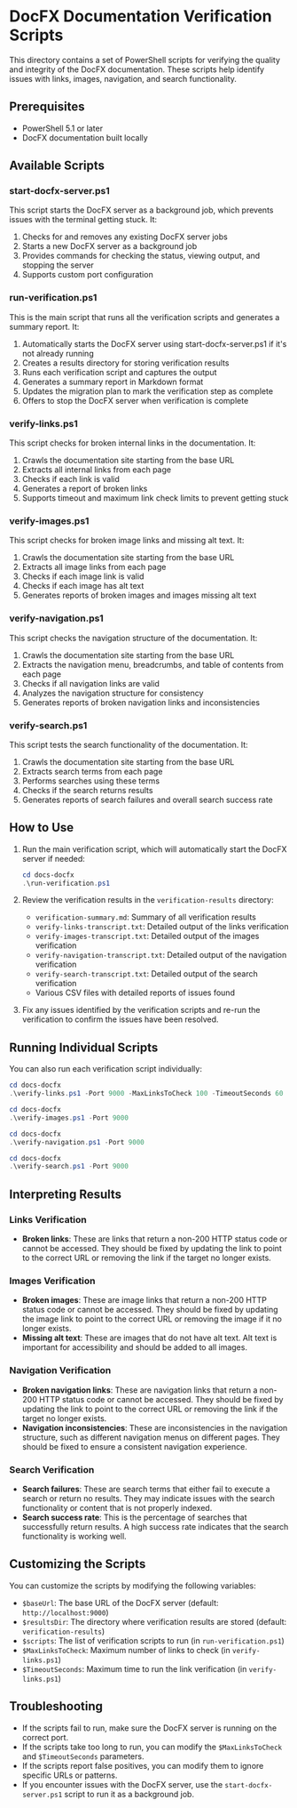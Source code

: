 # DocFX Documentation Verification Scripts

This directory contains a set of PowerShell scripts for verifying the quality and integrity of the DocFX documentation. These scripts help identify issues with links, images, navigation, and search functionality.

## Prerequisites

- PowerShell 5.1 or later
- DocFX documentation built locally

## Available Scripts

### start-docfx-server.ps1

This script starts the DocFX server as a background job, which prevents issues with the terminal getting stuck. It:

1. Checks for and removes any existing DocFX server jobs
2. Starts a new DocFX server as a background job
3. Provides commands for checking the status, viewing output, and stopping the server
4. Supports custom port configuration

### run-verification.ps1

This is the main script that runs all the verification scripts and generates a summary report. It:

1. Automatically starts the DocFX server using start-docfx-server.ps1 if it's not already running
2. Creates a results directory for storing verification results
3. Runs each verification script and captures the output
4. Generates a summary report in Markdown format
5. Updates the migration plan to mark the verification step as complete
6. Offers to stop the DocFX server when verification is complete

### verify-links.ps1

This script checks for broken internal links in the documentation. It:

1. Crawls the documentation site starting from the base URL
2. Extracts all internal links from each page
3. Checks if each link is valid
4. Generates a report of broken links
5. Supports timeout and maximum link check limits to prevent getting stuck

### verify-images.ps1

This script checks for broken image links and missing alt text. It:

1. Crawls the documentation site starting from the base URL
2. Extracts all image links from each page
3. Checks if each image link is valid
4. Checks if each image has alt text
5. Generates reports of broken images and images missing alt text

### verify-navigation.ps1

This script checks the navigation structure of the documentation. It:

1. Crawls the documentation site starting from the base URL
2. Extracts the navigation menu, breadcrumbs, and table of contents from each page
3. Checks if all navigation links are valid
4. Analyzes the navigation structure for consistency
5. Generates reports of broken navigation links and inconsistencies

### verify-search.ps1

This script tests the search functionality of the documentation. It:

1. Crawls the documentation site starting from the base URL
2. Extracts search terms from each page
3. Performs searches using these terms
4. Checks if the search returns results
5. Generates reports of search failures and overall search success rate

## How to Use

1. Run the main verification script, which will automatically start the DocFX server if needed:
   ```powershell
   cd docs-docfx
   .\run-verification.ps1
   ```

2. Review the verification results in the `verification-results` directory:
   - `verification-summary.md`: Summary of all verification results
   - `verify-links-transcript.txt`: Detailed output of the links verification
   - `verify-images-transcript.txt`: Detailed output of the images verification
   - `verify-navigation-transcript.txt`: Detailed output of the navigation verification
   - `verify-search-transcript.txt`: Detailed output of the search verification
   - Various CSV files with detailed reports of issues found

3. Fix any issues identified by the verification scripts and re-run the verification to confirm the issues have been resolved.

## Running Individual Scripts

You can also run each verification script individually:

```powershell
cd docs-docfx
.\verify-links.ps1 -Port 9000 -MaxLinksToCheck 100 -TimeoutSeconds 60
```

```powershell
cd docs-docfx
.\verify-images.ps1 -Port 9000
```

```powershell
cd docs-docfx
.\verify-navigation.ps1 -Port 9000
```

```powershell
cd docs-docfx
.\verify-search.ps1 -Port 9000
```

## Interpreting Results

### Links Verification

- **Broken links**: These are links that return a non-200 HTTP status code or cannot be accessed. They should be fixed by updating the link to point to the correct URL or removing the link if the target no longer exists.

### Images Verification

- **Broken images**: These are image links that return a non-200 HTTP status code or cannot be accessed. They should be fixed by updating the image link to point to the correct URL or removing the image if it no longer exists.
- **Missing alt text**: These are images that do not have alt text. Alt text is important for accessibility and should be added to all images.

### Navigation Verification

- **Broken navigation links**: These are navigation links that return a non-200 HTTP status code or cannot be accessed. They should be fixed by updating the link to point to the correct URL or removing the link if the target no longer exists.
- **Navigation inconsistencies**: These are inconsistencies in the navigation structure, such as different navigation menus on different pages. They should be fixed to ensure a consistent navigation experience.

### Search Verification

- **Search failures**: These are search terms that either fail to execute a search or return no results. They may indicate issues with the search functionality or content that is not properly indexed.
- **Search success rate**: This is the percentage of searches that successfully return results. A high success rate indicates that the search functionality is working well.

## Customizing the Scripts

You can customize the scripts by modifying the following variables:

- `$baseUrl`: The base URL of the DocFX server (default: `http://localhost:9000`)
- `$resultsDir`: The directory where verification results are stored (default: `verification-results`)
- `$scripts`: The list of verification scripts to run (in `run-verification.ps1`)
- `$MaxLinksToCheck`: Maximum number of links to check (in `verify-links.ps1`)
- `$TimeoutSeconds`: Maximum time to run the link verification (in `verify-links.ps1`)

## Troubleshooting

- If the scripts fail to run, make sure the DocFX server is running on the correct port.
- If the scripts take too long to run, you can modify the `$MaxLinksToCheck` and `$TimeoutSeconds` parameters.
- If the scripts report false positives, you can modify them to ignore specific URLs or patterns.
- If you encounter issues with the DocFX server, use the `start-docfx-server.ps1` script to run it as a background job.
